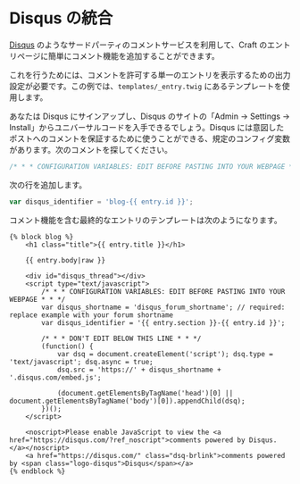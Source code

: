 # Disqus の統合

[Disqus](https://disqus.com/) のようなサードパーティのコメントサービスを利用して、Craft のエントリページに簡単にコメント機能を追加することができます。

これを行うためには、コメントを許可する単一のエントリを表示するための出力設定が必要です。この例では、`templates/_entry.twig` にあるテンプレートを使用します。

あなたは Disqus にサインアップし、Disqus のサイトの「Admin → Settings → Install」からユニバーサルコードを入手できるでしょう。Disqus には意図したポストへのコメントを保証するために使うことができる、規定のコンフィグ変数があります。次のコメントを探してください。

```javascript
/* * * CONFIGURATION VARIABLES: EDIT BEFORE PASTING INTO YOUR WEBPAGE * * */
```

次の行を追加します。

```javascript
var disqus_identifier = 'blog-{{ entry.id }}';
```

コメント機能を含む最終的なエントリのテンプレートは次のようになります。

```twig
{% block blog %}
    <h1 class="title">{{ entry.title }}</h1>

    {{ entry.body|raw }}

    <div id="disqus_thread"></div>
    <script type="text/javascript">
        /* * * CONFIGURATION VARIABLES: EDIT BEFORE PASTING INTO YOUR WEBPAGE * * */
        var disqus_shortname = 'disqus_forum_shortname'; // required: replace example with your forum shortname
        var disqus_identifier = '{{ entry.section }}-{{ entry.id }}';

        /* * * DON'T EDIT BELOW THIS LINE * * */
        (function() {
            var dsq = document.createElement('script'); dsq.type = 'text/javascript'; dsq.async = true;
            dsq.src = 'https://' + disqus_shortname + '.disqus.com/embed.js';

            (document.getElementsByTagName('head')[0] || document.getElementsByTagName('body')[0]).appendChild(dsq);
        })();
    </script>

    <noscript>Please enable JavaScript to view the <a href="https://disqus.com/?ref_noscript">comments powered by Disqus.</a></noscript>
    <a href="https://disqus.com/" class="dsq-brlink">comments powered by <span class="logo-disqus">Disqus</span></a>
{% endblock %}
```

